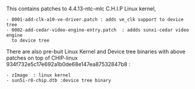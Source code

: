 This contains patches to 4.4.13-ntc-mlc  C.H.I.P Linux kernel,

    - 0001-add-clk-a10-ve-driver.patch : adds ve_clk support to device tree
    - 0002-add-cedar-video-engine-entry.patch  : addds sunxi-cedar video engine
      to device tree

There are also pre-buit  Linux Kernel and Device tree binaries with above
patches on top of CHIP-linux 934f732e5c17e692a1b0de68e147ea87532847b8 :

    - zImage  : linux kernel
    - sun5i-r8-chip.dtb :device tree binary
